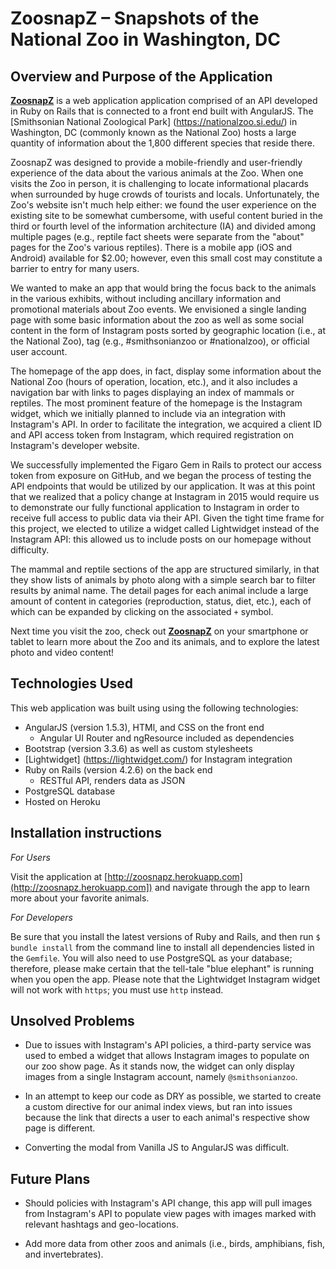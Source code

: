 # ZoosnapZ – Snapshots of the National Zoo in Washington, DC

## Overview and Purpose of the Application

[**ZoosnapZ**](http://zoosnapz.herokuapp.com/) is a web application application comprised of an API developed in Ruby on Rails that is connected to a front end built with AngularJS. The [Smithsonian National Zoological Park] (https://nationalzoo.si.edu/) in Washington, DC (commonly known as the National Zoo) hosts a large quantity of information about the 1,800 different species that reside there.

ZoosnapZ was designed to provide a mobile-friendly and user-friendly experience of the data about the various animals at the Zoo. When one visits the Zoo in person, it is challenging to locate informational placards when surrounded by huge crowds of tourists and locals. Unfortunately, the Zoo's website isn't much help either: we found the user experience on the existing site to be somewhat cumbersome, with useful content buried in the third or fourth level of the information architecture (IA) and divided among multiple pages (e.g., reptile fact sheets were separate from the "about" pages for the Zoo's various reptiles). There is a mobile app (iOS and Android) available for $2.00; however, even this small cost may constitute a barrier to entry for many users.

We wanted to make an app that would bring the focus back to the animals in the various exhibits, without including ancillary information and promotional materials about Zoo events. We envisioned a single landing page with some basic information about the zoo as well as some social content in the form of Instagram posts sorted by geographic location (i.e., at the National Zoo), tag (e.g., #smithsonianzoo or #nationalzoo), or official user account.

The homepage of the app does, in fact, display some information about the National Zoo (hours of operation, location, etc.), and it also includes a navigation bar with links to pages displaying an index of mammals or reptiles. The most prominent feature of the homepage is the Instagram widget, which we initially planned to include via an integration with Instagram's API. In order to facilitate the integration, we acquired a client ID and API access token from Instagram, which required registration on Instagram's developer website.

We successfully implemented the Figaro Gem in Rails to protect our access token from exposure on GitHub, and we began the process of testing the API endpoints that would be utilized by our application. It was at this point that we realized that a policy change at Instagram in 2015 would require us to demonstrate our fully functional application to Instagram in order to receive full access to public data via their API. Given the tight time frame for this project, we elected to utilize a widget called Lightwidget instead of the Instagram API: this allowed us to include posts on our homepage without difficulty.

The mammal and reptile sections of the app are structured similarly, in that they show lists of animals by photo along with a simple search bar to filter results by animal name. The detail pages for each animal include a large amount of content in categories (reproduction, status, diet, etc.), each of which can be expanded by clicking on the associated `+` symbol.

Next time you visit the zoo, check out [**ZoosnapZ**](http://zoosnapz.herokuapp.com/) on your smartphone or tablet to learn more about the Zoo and its animals, and to explore the latest photo and video content!

## Technologies Used

This web application was built using using the following technologies:

- AngularJS (version 1.5.3), HTMl, and CSS on the front end
  - Angular UI Router and ngResource included as dependencies
- Bootstrap (version 3.3.6) as well as custom stylesheets
- [Lightwidget] (https://lightwidget.com/) for Instagram integration
- Ruby on Rails (version 4.2.6) on the back end
  - RESTful API, renders data as JSON
- PostgreSQL database
- Hosted on Heroku

## Installation instructions

*For Users*

Visit the application at [http://zoosnapz.herokuapp.com](http://zoosnapz.herokuapp.com]) and navigate through the app to learn more about your favorite animals.

*For Developers*

Be sure that you install the latest versions of Ruby and Rails, and then run `$ bundle install` from the command line to install all dependencies listed in the `Gemfile`. You will also need to use PostgreSQL as your database; therefore, please make certain that the tell-tale "blue elephant" is running when you open the app. Please note that the Lightwidget Instagram widget will not work with `https`; you must use `http` instead.

## Unsolved Problems

* Due to issues with Instagram's API policies, a third-party service was used to embed a widget that allows Instagram images to populate on our zoo show page. As it stands now, the widget can only display images from a single Instagram account, namely `@smithsonianzoo`.

* In an attempt to keep our code as DRY as possible, we started to create a custom directive for our animal index views, but ran into issues because the link that directs a user to each animal's respective show page is different.

* Converting the modal from Vanilla JS to AngularJS was difficult.

## Future Plans

* Should policies with Instagram's API change, this app will pull images from Instagram's API to populate view pages with images marked with relevant hashtags and geo-locations.

* Add more data from other zoos and animals (i.e., birds, amphibians, fish, and invertebrates).
